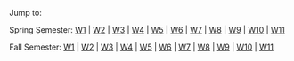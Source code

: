 
Jump to: 

Spring Semester:  [W1](#sw1) | [W2](#sw2) | [W3](#sw3) | [W4](#sw4) | [W5](#sw5) | [W6](#sw6) | [W7](#sw7) | [W8](#sw8) | [W9](#sw9) | [W10](#sw10) | [W11](#sw11)

Fall Semester: [W1](#w1) | [W2](#w2) | [W3](#w3) | [W4](#w4) | [W5](#w5) | [W6](#w6) | [W7](#w7) | [W8](#w8) | [W9](#w9) | [W10](#w10) | [W11](#w11)

